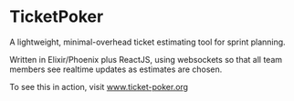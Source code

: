 # TicketPoker

A lightweight, minimal-overhead ticket estimating tool for sprint planning.

Written in Elixir/Phoenix plus ReactJS, using websockets so that all team members see realtime updates as estimates are chosen.

To see this in action, visit <a href="https://www.ticket-poker.org">www.ticket-poker.org</a>
